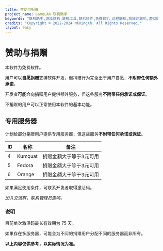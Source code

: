 ```yaml
---
title: 赞助与捐赠
project_name: GameLAN 联机助手
keywords: "联机助手,游戏联机,联机工具,联机软件,免费联机,远程联机,局域网联机,虚拟局域网,MC联机,GameLAN"
credits: "Copyright © 2022-2024 NKXingXh. All Rights Reserved."
layout: easy
---
```


# 赞助与捐赠

本软件为免费软件。

用户可以**自愿捐赠**支持软件开发，但捐赠行为完全出于用户自愿，**不附带任何额外承诺**。

开发者**可能**会向捐赠用户提供额外服务，但这些服务**不附带任何承诺或保证**。

不捐赠的用户可以正常使用本软件的基本功能。

## 专用服务器

计划给部分捐赠用户提供专用服务器，但这些服务**不附带任何承诺或保证**。

| ID | 名称 | 备注 |
|----|------|-----|
| 4 | Kumquat | 捐赠金额大于等于3元可用 |
| 5 | Fedora | 捐赠金额大于等于3元可用 |
| 6 | Orange | 捐赠金额大于等于3元可用 |

如果满足使用条件，可联系开发者取得激活码。

*加入交流群，联系管理员雷鸣。*

### 说明

目前单次激活码最长有效期为 75 天。

如果存在多服务器，可能会为不同的捐赠用户分配不同的服务器而非所有。

**以上内容仅供参考，以实际情况为准。**
